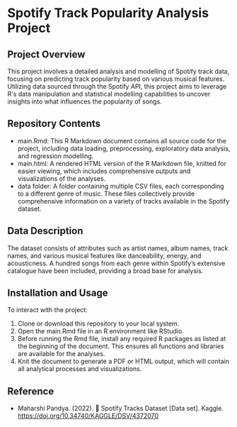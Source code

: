 # Spotify Track Popularity Analysis Project

## Project Overview

This project involves a detailed analysis and modelling of Spotify track data, focusing on predicting track popularity based on various musical features. Utilizing data sourced through the Spotify API, this project aims to leverage R's data manipulation and statistical modelling capabilities to uncover insights into what influences the popularity of songs.

## Repository Contents

- main.Rmd: This R Markdown document contains all source code for the project, including data loading, preprocessing, exploratory data analysis, and regression modelling.
- main.html: A rendered HTML version of the R Markdown file, knitted for easier viewing, which includes comprehensive outputs and visualizations of the analyses.
- data folder: A folder containing multiple CSV files, each corresponding to a different genre of music. These files collectively provide comprehensive information on a variety of tracks available in the Spotify dataset.

## Data Description

The dataset consists of attributes such as artist names, album names, track names, and various musical features like danceability, energy, and acousticness. A hundred songs from each genre within Spotify’s extensive catalogue have been included, providing a broad base for analysis.

## Installation and Usage

To interact with the project:

1. Clone or download this repository to your local system.
2. Open the main.Rmd file in an R environment like RStudio.
3. Before running the Rmd file, install any required R packages as listed at the beginning of the document. This ensures all functions and libraries are available for the analyses.
4. Knit the document to generate a PDF or HTML output, which will contain all analytical processes and visualizations.

## Reference

- Maharshi Pandya. (2022). 🎹 Spotify Tracks Dataset [Data set]. Kaggle. https://doi.org/10.34740/KAGGLE/DSV/4372070
